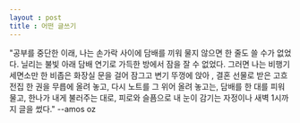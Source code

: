```yaml
---
layout : post
title : 어떤 글쓰기
---
```


"공부를 중단한 이래, 나는 손가락 사이에 담배를 끼워 물지 않으면 한 줄도 
쓸 수가 없었다. 닐리는 불빛 아래 담배 연기로 가득한 방에서 잠을 잘 수 없었다.
그러면 나는 비행기 세면소만 한 비좁은 화장실 문을 걸어 잠그고 변기 뚜껑에 앉아
, 결혼 선물로 받은 고흐 전집 한 권을 무릅에 올려 놓고, 다시 노트를 그 위어
올려 놓고는, 담배를 한 대를 피워 물고, 한나가 내게 불러주는 대로, 피로와
슬픔으로 내 눈이 감기는 자정이나 새벽 1시까지 글을 썼다."
--amos oz
